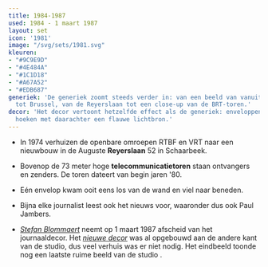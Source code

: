 ```yaml
---
title: 1984-1987
used: 1984 - 1 maart 1987
layout: set
icon: '1981'
image: "/svg/sets/1981.svg"
kleuren:
- "#9C9E9D"
- "#4E484A"
- "#1C1D18"
- "#A67A52"
- "#EDB687"
generiek: 'De generiek zoomt steeds verder in: van een beeld van vanuit de ruimte
  tot Brussel, van de Reyerslaan tot een close-up van de BRT-toren.'
decor: 'Het decor vertoont hetzelfde effect als de generiek: enveloppen met openklappende
  hoeken met daarachter een flauwe lichtbron.'
---
```


* In 1974 verhuizen de openbare omroepen RTBF en VRT naar een nieuwbouw in de Auguste **Reyerslaan** 52 in Schaarbeek.

* Bovenop de 73 meter hoge **telecommunicatietoren** staan ontvangers en zenders. De toren dateert van begin jaren '80.

* Eén envelop kwam ooit eens los van de wand en viel naar beneden.

* Bijna elke journalist leest ook het nieuws voor, waaronder dus ook Paul Jambers.

* <a href="/anker/stefan-blommaert"><em>Stefan Blommaert</em></a> neemt op 1 maart 1987 afscheid van het journaaldecor. Het <a href="/set/1987-1989/"><em>nieuwe decor</em></a> was al opgebouwd aan de andere kant van de studio, dus veel verhuis was er niet nodig. Het eindbeeld toonde nog een laatste ruime beeld van de studio .
